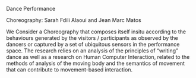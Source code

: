 Dance Performance

Choreography: Sarah Fdili Alaoui and Jean Marc Matos


We Consider a Choreography that composes itself insitu according to the behaviours generated by the visitors / participants as observed by the dancers or captured by a set of ubiquitous sensors in the performance space. The research relies on an analysis of the principles of “writing” dance as well as a research on Human Computer Interaction, related to the methods of analysis of the moving body and the semantics of movement that can contribute to movement-based interaction.
